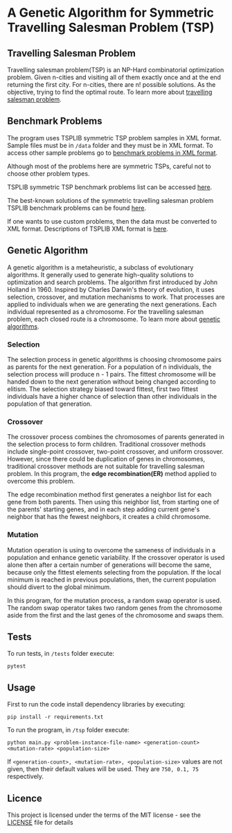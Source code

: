 # A Genetic Algorithm for Symmetric Travelling Salesman Problem (TSP)


## Travelling Salesman Problem
Travelling salesman problem(TSP) is an NP-Hard combinatorial optimization problem. Given n-cities
and visiting all of them exactly once and at the end returning the first city. For n-cities, there are n! possible solutions.
As the objective, trying to find the optimal route. To learn more about [travelling salesman problem](https://en.wikipedia.org/wiki/Travelling_salesman_problem).


## Benchmark Problems
The program uses TSPLIB symmetric TSP problem samples in XML format. Sample files must be in ```/data``` folder and they must be in XML format.
To access other sample problems go to [benchmark problems in XML format](http://comopt.ifi.uni-heidelberg.de/software/TSPLIB95/XML-TSPLIB/instances/).

Although most of the problems here are symmetric TSPs, careful not to choose other problem types. 

TSPLIB symmetric TSP benchmark problems list can be accessed [here](http://comopt.ifi.uni-heidelberg.de/software/TSPLIB95/tsp/). 

The best-known solutions of the symmetric travelling salesman problem TSPLIB benchmark problems can be found [here](http://comopt.ifi.uni-heidelberg.de/software/TSPLIB95/STSP.html).

If one wants to use custom problems, then the data must be converted to XML format. Descriptions of TSPLIB XML format is [here](http://comopt.ifi.uni-heidelberg.de/software/TSPLIB95/XML-TSPLIB/Description.pdf).


## Genetic Algorithm
A genetic algorithm is a metaheuristic, a subclass of evolutionary algorithms. It generally used to generate high-quality solutions to optimization and search problems. The algorithm first introduced by John Holland in 1960. Inspired by Charles Darwin's theory of evolution, it uses selection, crossover, and mutation mechanisms to work. That processes are applied to individuals when we are generating the next generations. Each individual represented as a chromosome. For the travelling salesman problem, each closed route is a chromosome. To learn more about [genetic algorithms](https://en.wikipedia.org/wiki/Genetic_algorithm).


### Selection
The selection process in genetic algorithms is choosing chromosome pairs as parents for the next generation. For a population of n individuals, the selection process will produce n - 1 pairs. The fittest chromosome will be handed down to the next generation without being changed according to elitism. The selection strategy biased toward fittest, first two fittest individuals have a higher chance of selection than other individuals in the population of that generation.


### Crossover
The crossover process combines the chromosomes of parents generated in the selection process to form children. Traditional crossover methods include single-point crossover, two-point crossover, and uniform crossover. However, since there could be duplication of genes in chromosomes, traditional crossover methods are not suitable for travelling salesman problem. In this program, the **edge recombination(ER)** method applied to overcome this problem.

The edge recombination method first generates a neighbor list for each gene from both parents. Then using this neighbor list, from starting one of the parents' starting genes, and in each step adding current gene's neighbor that has the fewest neighbors, it creates a child chromosome. 


### Mutation
Mutation operation is using to overcome the sameness of individuals in a population and enhance genetic variability. If the crossover operator is used alone then after a certain number of generations will become the same, because only the fittest elements selecting from the population. If the local minimum is reached in previous populations, then, the current population should divert to the global minimum.

In this program, for the mutation process, a random swap operator is used. The random swap operator takes two random genes from the chromosome aside from the first and the last genes of the chromosome and swaps them.


## Tests
To run tests, in ```/tests``` folder execute:
```
pytest
```


## Usage
First to run the code install dependency libraries by executing:
```
pip install -r requirements.txt
```
To run the program, in ```/tsp``` folder execute:
```
python main.py <problem-instance-file-name> <generation-count> <mutation-rate> <population-size>
```
If ```<generation-count>, <mutation-rate>, <population-size>``` values are not given, then their default values will be used. They are ```750, 0.1, 75``` respectively.


## Licence
This project is licensed under the terms of the MIT license - see the [LICENSE](LICENSE.md) file for details